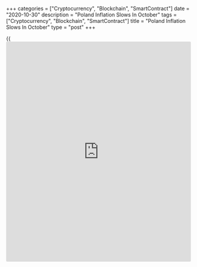 +++
categories = ["Cryptocurrency", "Blockchain", "SmartContract"]
date = "2020-10-30"
description = "Poland Inflation Slows In October"
tags = ["Cryptocurrency", "Blockchain", "SmartContract"]
title = "Poland Inflation Slows In October"
type = "post"
+++

{{<iframe id="large-banner" src="https://www.bounty.group/#slide=4.0" width="100%" height="600" scrolling="no" style="border: 0px solid rgb(216, 221, 230); border-radius: 3px;">}}

Poland's consumer price inflation eased in October after rising in the
previous month, preliminary data from Statistics Poland showed on
Friday.

The consumer price index rose 3.0 percent year-on-year in October, after
a 3.2 percent increase in September. Economists had expected 3.1 percent
rise.

In August, inflation was 2.9 percent.

Prices for food and non-alcoholic beverages grew 2.3 percent yearly in
October and those of electricity, gas and other fuels gained by 4.8
percent.

Meanwhile, prices of fuels for transport declined 9.2 percent.

On a month-on-month basis, consumer prices rose 0.1 percent in October.

For comments and feedback [contact](https://www.playgroundfx.com/contact/): editorial@rtt[news](https://www.letsplayfx.com/blog/forex-news-website/).com

[Economic News][1]

 **What parts of the world are seeing the best (and worst) economic
performances lately? Click[here][2] to check out our [Econ Scorecard][2]
and find out! See up-to-the-moment [ranking](https://www.playgroundfx.com/blog/crypto-exchange-ranking/)s for the best and worst
performers in [GDP][3], [unemployment rate][4], [inflation][5] and much
more.**

   1. www.rtt[news](https://www.letsplayfx.com/blog/forex-news-website/).com/Content/EconomicNews.aspx
   2. www.rtt[news](https://www.letsplayfx.com/blog/forex-news-website/).com/economic-scorecard/world-rank/PPI/highest-performance.aspx
   3. www.rtt[news](https://www.letsplayfx.com/blog/forex-news-website/).com/economic-scorecard/world-rank/GDP/highest-performance.aspx
   4. www.rtt[news](https://www.letsplayfx.com/blog/forex-news-website/).com/economic-scorecard/world-rank/unemployment-rate/lowest-performance.aspx
   5. www.rtt[news](https://www.letsplayfx.com/blog/forex-news-website/).com/economic-scorecard/world-rank/CPI/highest-performance.aspx